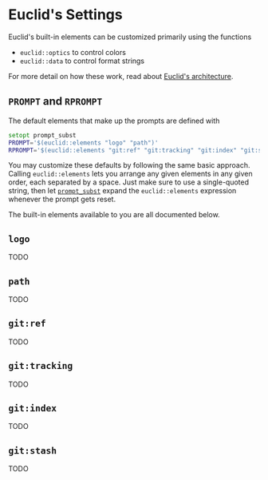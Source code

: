 # Euclid's Settings

Euclid's built-in elements can be customized primarily using the functions
* `euclid::optics` to control colors
* `euclid::data` to control format strings

For more detail on how these work, read about [Euclid's architecture](architecture.md).

## `PROMPT` and `RPROMPT`

The default elements that make up the prompts are defined with

```zsh
setopt prompt_subst
PROMPT='$(euclid::elements "logo" "path")'
RPROMPT='$(euclid::elements "git:ref" "git:tracking" "git:index" "git:stash")'
```

You may customize these defaults by following the same basic approach. Calling `euclid::elements` lets you arrange any given elements in any given order, each separated by a space. Just make sure to use a single-quoted string, then let [`prompt_subst`](http://zsh.sourceforge.net/Doc/Release/Options.html#Prompting) expand the `euclid::elements` expression whenever the prompt gets reset.

The built-in elements available to you are all documented below.

## `logo`

TODO

## `path`

TODO

## `git:ref`

TODO

## `git:tracking`

TODO

## `git:index`

TODO

## `git:stash`

TODO
